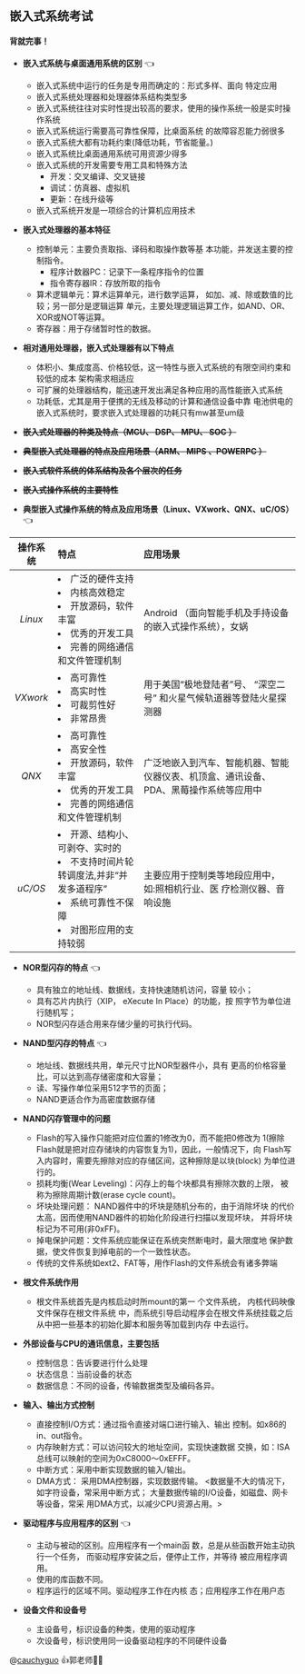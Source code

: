 ## 嵌入式系统考试  
#### 背就完事！  
+ **嵌入式系统与桌面通用系统的区别** :point_left:
    - 嵌入式系统中运行的任务是专用而确定的：形式多样、面向
特定应用
    - 嵌入式系统处理器和处理器体系结构类型多
    - 嵌入式系统往往对实时性提出较高的要求，使用的操作系统一般是实时操作系统
    - 嵌入式系统运行需要高可靠性保障，比桌面系统
的故障容忍能力弱很多
    - 嵌入式系统大都有功耗约束(降低功耗，节省能量。)
    - 嵌入式系统比桌面通用系统可用资源少得多
    - 嵌入式系统的开发需要专用工具和特殊方法
        * 开发：交叉编译、交叉链接
        * 调试：仿真器、虚拟机
        * 更新：在线升级等
    - 嵌入式系统开发是一项综合的计算机应用技术
+ **嵌入式处理器的基本特征**
    - 控制单元：主要负责取指、译码和取操作数等基
本功能，并发送主要的控制指令。
        - 程序计数器PC：记录下一条程序指令的位置
        - 指令寄存器IR：存放所取的指令
    - 算术逻辑单元：算术运算单元，进行数学运算，
如加、减、除或数值的比较；另一部分是逻辑运算
单元，主要处理逻辑运算工作，如AND、OR、XOR或NOT等运算。
    - 寄存器：用于存储暂时性的数据。  
+ **相对通用处理器，嵌入式处理器有以下特点**
    - 体积小、集成度高、价格较低，这一特性与嵌入式系统的有限空间约束和较低的成本
架构需求相适应
    - 可扩展的处理器结构，能迅速开发出满足各种应用的高性能嵌入式系统
    - 功耗低，尤其是用于便携的无线及移动的计算和通信设备中靠
电池供电的嵌入式系统时，要求嵌入式处理器的功耗只有mw甚至um级
+ ~~**嵌入式处理器的种类及特点（MCU、 DSP、 MPU、 SOC ）**~~

+ ~~**典型嵌入式处理器的特点及应用场景（ARM、 MIPS 、POWERPC ）**~~

+ ~~**嵌入式软件系统的体系结构及各个层次的任务**~~

+ ~~**嵌入式操作系统的主要特性**~~

+ **典型嵌入式操作系统的特点及应用场景（Linux、VXwork、QNX、uC/OS）**:point_left:  

 | **操作系统** | **特点** | **应用场景** |
 |:----------:|:-----------|:-----------|
 | *Linux* |<li >广泛的硬件支持</li><li>内核高效稳定</li><li >开放源码，软件丰富</li><li >优秀的开发工具</li><li> 完善的网络通信和文件管理机制</li>|Android （面向智能手机及手持设备的嵌入式操作系统），女娲|
 | *VXwork* |<li >高可靠性</li><li>高实时性</li><li >可裁剪性好</li><li >非常昂贵</li>|用于美国“极地登陆者”号、 “深空二号” 和火星气候轨道器等登陆火星探测器|  
 | *QNX* |<li >高可靠性</li><li>高安全性</li><li >开放源码，软件丰富</li><li >优秀的开发工具</li><li> 完善的网络通信和文件管理机制</li>|广泛地嵌入到汽车、智能机器、智能仪器仪表、机顶盒、通讯设备、 PDA、黑莓操作系统等应用中|  
 | *uC/OS* |<li >开源、结构小、可剥夺、实时的</li><li>不支持时间片轮转调度法,并非“并发多道程序”</li><li >系统可靠性不保障</li><li >对图形应用的支持较弱| 主要应用于控制类等地段应用中，如:照相机行业、医 疗检测仪器、音响设施 |  

+ **NOR型闪存的特点** :point_left:
    - 具有独立的地址线、数据线，支持快速随机访问，容量
较小；
    - 具有芯片内执行（XIP， eXecute In Place）的功能，按
照字节为单位进行随机写；
    - NOR型闪存适合用来存储少量的可执行代码。

+ **NAND型闪存的特点** :point_left:
    - 地址线、数据线共用，单元尺寸比NOR型器件小，具有
更高的价格容量比，可以达到高存储密度和大容量；
    - 读、写操作单位采用512字节的页面；
    - NAND更适合作为高密度数据存储

+ **NAND闪存管理中的问题**
    - Flash的写入操作只能把对应位置的1修改为0，而不能把0修改为
1(擦除Flash就是把对应存储块的内容恢复为1)，因此，一般情况下，向
Flash写入内容时，需要先擦除对应的存储区间，这种擦除是以块(block)
为单位进行的。
    - 损耗均衡(Wear Leveling)：闪存上的每个块都具有擦除次数的上限，
被称为擦除周期计数(erase cycle count)。
    - 坏块处理问题： NAND器件中的坏块是随机分布的，由于消除坏块
的代价太高，因而使用NAND器件的初始化阶段进行扫描以发现坏块，
并将坏块标记为不可用(非0xFF)。
    - 掉电保护问题：文件系统应能保证在系统突然断电时，最大限度地
保护数据，使文件恢复到掉电前的一个一致性状态。
    - 传统的文件系统如ext2、FAT等，用作Flash的文件系统会有诸多弊端

+ **根文件系统作用**
    - 根文件系统首先是内核启动时所mount的第一
个文件系统， 内核代码映像文件保存在根文件系统
中，而系统引导启动程序会在根文件系统挂载之后
从中把一些基本的初始化脚本和服务等加载到内存
中去运行。

+ **外部设备与CPU的通讯信息，主要包括**
    - 控制信息：告诉要进行什么处理
    - 状态信息：当前设备的状态
    - 数据信息：不同的设备，传输数据类型及编码各异。

+ **输入、输出方式控制**
    - 直接控制I/O方式：通过指令直接对端口进行输入、输出
控制。如x86的in、out指令。
    - 内存映射方式：可以访问较大的地址空间，实现快速数据
交换，如：ISA总线可以映射的空间为0xC8000～0xEFFF。
    - 中断方式：采用中断实现数据的输入/输出。
    - DMA方式： 采用DMA控制器，实现数据传输。
<数据量不大的情况下，如字符设备，常采用中断方式；
大量数据传输的I/O设备，如磁盘、网卡等设备，常采
用DMA方式，以减少CPU资源占用。>

+ **驱动程序与应用程序的区别** :point_left:
    - 主动与被动的区别。应用程序有一个main函
数，总是从些函数开始主动执行一个任务，
而驱动程序安装之后，便停止工作，并等待
被应用程序调用。
    - 使用的库函数不同。
    - 程序运行的区域不同。驱动程序工作在内核
态；应用程序工作在用户态

+ **设备文件和设备号**
    - 主设备号，标识设备的种类，使用的驱动程序
    - 次设备号，标识使用同一设备驱动程序的不同硬件设备
    
@[cauchyguo](https://github.com/cauchyguo/) :+1:郭老师:ox::beer:
